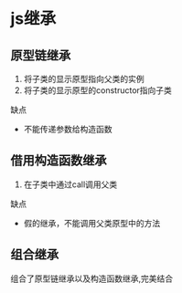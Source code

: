# js继承

## 原型链继承

1. 将子类的显示原型指向父类的实例
2. 将子类的显示原型的constructor指向子类

缺点
- 不能传递参数给构造函数


## 借用构造函数继承
1. 在子类中通过call调用父类

缺点
- 假的继承，不能调用父类原型中的方法

## 组合继承

组合了原型链继承以及构造函数继承,完美结合